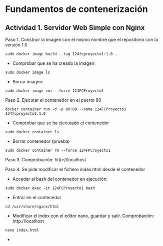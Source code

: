 # Fundamentos de contenerización
## Actividad 1. Servidor Web Simple con Nginx

Paso 1. Construir la imagen con el mismo nombre que el repositorio con la versión 1.0
```
sudo docker image build --tag 124fcproyecto1:1.0 .
```
- Comprobar que se ha creado la imagen:
```
sudo docker image ls
```
- Borrar imagen:
```
sudo docker image rmi --force 124FCProyecto1
```
	
Paso 2. Ejecutar el contenedor en el puerto 80
```
docker container run -d -p 80:80 --name 124FCProyecto1 124fcproyecto1:1.0
```
- Comprobar que se ha ejecutado el contenedor
```
sudo docker container ls
```
- Borrar contenedor (prueba)
```
sudo docker container rm --force 124FPCroyecto1
```

Paso 3. Comprobación: http://localhost
	
Paso 4. Se pide modificar el fichero index.html desde el contenedor
- Acceder al bash del contenedor en ejecución:
```
sudo docker exec -it 124FCProyecto1 bash
```
- Entrar en el contenedor
```
cd /usr/share/nginx/html
```
- Modificar el index con el editor nano, guardar y salir. Comprobación: http://localhost
```
nano index.html
```
- 
